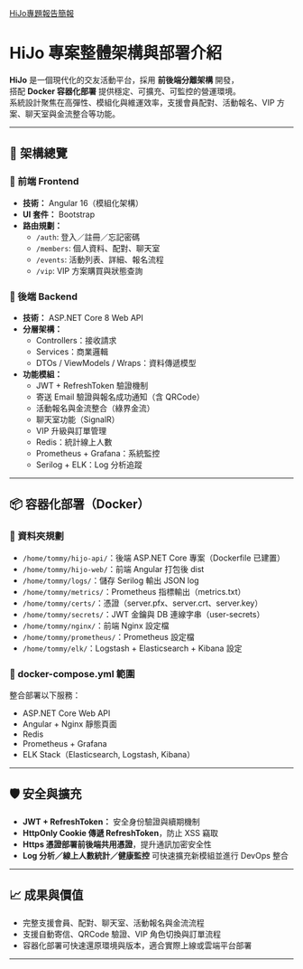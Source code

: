 [HiJo專題報告簡報](https://www.canva.com/design/DAGrR3uOTvU/tiLcPJzIJmQj9jCLxMbmXg/edit?utm_content=DAGrR3uOTvU&utm_campaign=designshare&utm_medium=link2&utm_source=sharebutton)
# HiJo 專案整體架構與部署介紹

**HiJo** 是一個現代化的交友活動平台，採用 **前後端分離架構** 開發，  
搭配 **Docker 容器化部署** 提供穩定、可擴充、可監控的營運環境。  
系統設計聚焦在高彈性、模組化與維運效率，支援會員配對、活動報名、VIP 方案、聊天室與金流整合等功能。

---

## 🧱 架構總覽

### 🔹 前端 Frontend
- **技術：** Angular 16（模組化架構）
- **UI 套件：** Bootstrap
- **路由規劃：**
  - `/auth`: 登入／註冊／忘記密碼
  - `/members`: 個人資料、配對、聊天室
  - `/events`: 活動列表、詳細、報名流程
  - `/vip`: VIP 方案購買與狀態查詢

### 🔹 後端 Backend
- **技術：** ASP.NET Core 8 Web API
- **分層架構：**
  - Controllers：接收請求
  - Services：商業邏輯
  - DTOs / ViewModels / Wraps：資料傳遞模型
- **功能模組：**
  - JWT + RefreshToken 驗證機制
  - 寄送 Email 驗證與報名成功通知（含 QRCode）
  - 活動報名與金流整合（綠界金流）
  - 聊天室功能（SignalR）
  - VIP 升級與訂單管理
  - Redis：統計線上人數
  - Prometheus + Grafana：系統監控
  - Serilog + ELK：Log 分析追蹤

---

## 📦 容器化部署（Docker）

### 📁 資料夾規劃
- `/home/tommy/hijo-api/`：後端 ASP.NET Core 專案（Dockerfile 已建置）
- `/home/tommy/hijo-web/`：前端 Angular 打包後 dist
- `/home/tommy/logs/`：儲存 Serilog 輸出 JSON log
- `/home/tommy/metrics/`：Prometheus 指標輸出（metrics.txt）
- `/home/tommy/certs/`：憑證（server.pfx、server.crt、server.key）
- `/home/tommy/secrets/`：JWT 金鑰與 DB 連線字串（user-secrets）
- `/home/tommy/nginx/`：前端 Nginx 設定檔
- `/home/tommy/prometheus/`：Prometheus 設定檔
- `/home/tommy/elk/`：Logstash + Elasticsearch + Kibana 設定

### 🐳 docker-compose.yml 範圍
整合部署以下服務：
- ASP.NET Core Web API
- Angular + Nginx 靜態頁面
- Redis
- Prometheus + Grafana
- ELK Stack（Elasticsearch, Logstash, Kibana）

---

## 🛡️ 安全與擴充
- **JWT + RefreshToken：** 安全身份驗證與續期機制
- **HttpOnly Cookie 傳遞 RefreshToken**，防止 XSS 竊取
- **Https 憑證部署前後端共用憑證**，提升通訊加密安全性
- **Log 分析／線上人數統計／健康監控** 可快速擴充新模組並進行 DevOps 整合

---

## 📈 成果與價值

- 完整支援會員、配對、聊天室、活動報名與金流流程
- 支援自動寄信、QRCode 驗證、VIP 角色切換與訂單流程
- 容器化部署可快速還原環境與版本，適合實際上線或雲端平台部署

---

